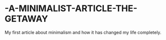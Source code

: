 # -A-MINIMALIST-ARTICLE-THE-GETAWAY
My first article about minimalism and how it has changed my life completely.
